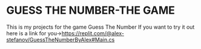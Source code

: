 # GUESS THE NUMBER-THE GAME
This is my projects for the game Guess The Number
If you want to try it out here is a link for you->https://replit.com/@alex-stefanov/GuessTheNumberByAlex#Main.cs

